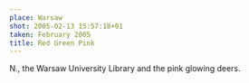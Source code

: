 ```yaml
---
place: Warsaw
shot: 2005-02-13 15:57:18+01
taken: February 2005
title: Red Green Pink
---
```


N., the Warsaw University Library and the pink glowing deers.
